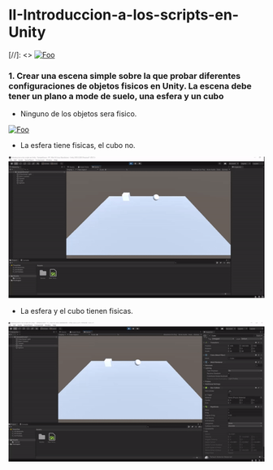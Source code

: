 # II-Introduccion-a-los-scripts-en-Unity

[//]: <> [![Foo]()](http://google.com.au/)

### 1. Crear una escena simple sobre la que probar diferentes configuraciones de objetos fisicos en Unity. La escena debe tener un plano a mode de suelo, una esfera y un cubo

* Ninguno de los objetos sera fisico.


[![Foo](https://i.gyazo.com/efa0c2072be08093aba42c45eb40a87f.png)](http://google.com.au/)


* La esfera tiene fisicas, el cubo no.

[![Foo](https://github.com/alu0101127163/II-Introduccion-a-los-scripts-en-Unity/blob/main/img/1b.gif)](http://google.com.au/)

* La esfera y el cubo tienen fisicas.

[![Foo](https://github.com/alu0101127163/II-Introduccion-a-los-scripts-en-Unity/blob/main/img/1c.gif)](http://google.com.au/)



